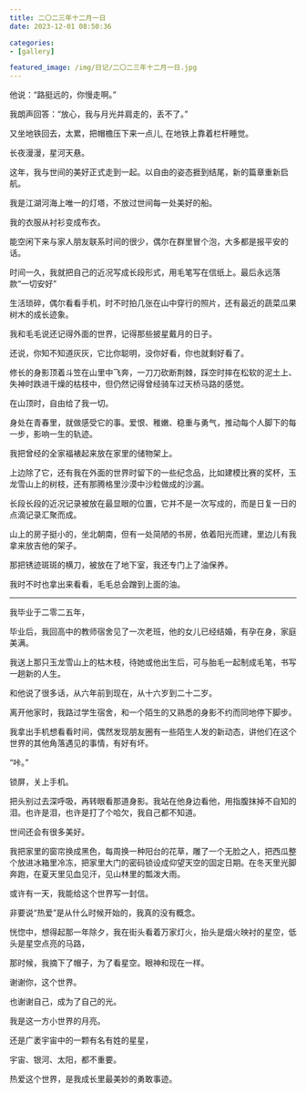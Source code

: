 ```yaml
---
title: 二〇二三年十二月一日
date: 2023-12-01 08:50:36

categories:
- [gallery]

featured_image: /img/日记/二〇二三年十二月一日.jpg
---
```


他说：“路挺远的，你慢走啊。”

我朗声回答：“放心，我与月光并肩走的，丢不了。”

又坐地铁回去，太累，把帽檐压下来一点儿, 在地铁上靠着栏杆睡觉。

长夜漫漫，星河天悬。

这年，我与世间的美好正式走到一起。以自由的姿态捱到结尾，新的篇章重新启航。

我是江湖河海上唯一的灯塔，不放过世间每一处美好的船。

我的衣服从衬衫变成布衣。

能空闲下来与家人朋友联系时间的很少，偶尔在群里冒个泡，大多都是报平安的话。

时间一久，我就把自己的近况写成长段形式，用毛笔写在信纸上。最后永远落款“一切安好”

生活琐碎，偶尔看看手机，时不时拍几张在山中穿行的照片，还有最近的蔬菜瓜果树木的成长迹象。

我和毛毛说还记得外面的世界，记得那些披星戴月的日子。

还说，你知不知道灰灰，它比你聪明，没你好看，你也就剩好看了。

修长的身影顶着斗笠在山里中飞奔，一刀刀砍断荆棘，踩空时摔在松软的泥土上、失神时跌进干燥的枯枝中，但仍然记得曾经骑车过天桥马路的感觉。

在山顶时，自由给了我一切。

身处在青春里，就做感受它的事。爱恨、稚嫩、稳重与勇气，推动每个人脚下的每一步，影响一生的轨迹。

我把曾经的全家福裱起来放在家里的储物架上。

上边除了它，还有我在外面的世界时留下的一些纪念品，比如建模比赛的奖杯，玉龙雪山上的树枝，还有那腾格里沙漠中沙粒做成的沙漏。

长段长段的近况记录被放在最显眼的位置，它并不是一次写成的，而是日复一日的点滴记录汇聚而成。

山上的房子挺小的，坐北朝南，但有一处简陋的书房，依着阳光而建，里边儿有我拿来放吉他的架子。

那把锈迹斑斑的横刀，被放在了地下室，我还专门上了油保养。

我时不时也拿出来看看，毛毛总会蹭到上面的油。

---

我毕业于二零二五年，

毕业后，我回高中的教师宿舍见了一次老班，他的女儿已经结婚，有孕在身，家庭美满。

我送上那只玉龙雪山上的枯木枝，待她或他出生后，可与胎毛一起制成毛笔，书写一趟新的人生。

和他说了很多话，从六年前到现在，从十六岁到二十二岁。

离开他家时，我路过学生宿舍，和一个陌生的又熟悉的身影不约而同地停下脚步。

我拿出手机想看看时间，偶然发现朋友圈有一些陌生人发的新动态，讲他们在这个世界的其他角落遇见的事情，有好有坏。


“咔。”

锁屏，关上手机。

把头别过去深呼吸，再转眼看那道身影。我站在他身边看他，用指腹抹掉不自知的泪。也许是泪，也许是打了个哈欠，我自己都不知道。

世间还会有很多美好。

我把家里的窗帘换成黑色，每周换一种阳台的花草，雕了一个无脸之人，把西瓜整个放进冰箱里冷冻，把家里大门的密码锁设成仰望天空的固定日期。在冬天里光脚奔跑，在夏天里见血见汗，见山林里的瓢泼大雨。

或许有一天，我能给这个世界写一封信。

非要说“热爱”是从什么时候开始的，我真的没有概念。

恍惚中，想得起那一年除夕，我在街头看着万家灯火，抬头是烟火映衬的星空，低头是星空点亮的马路，

那时候，我摘下了帽子，为了看星空。眼神和现在一样。

谢谢你，这个世界。

也谢谢自己，成为了自己的光。

我是这一方小世界的月亮。

还是广袤宇宙中的一颗有名有姓的星星，

宇宙、银河、太阳，都不重要。

热爱这个世界，是我成长里最美妙的勇敢事迹。